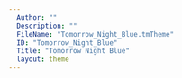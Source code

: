 ```yaml
---
  Author: ""
  Description: ""
  FileName: "Tomorrow_Night_Blue.tmTheme"
  ID: "Tomorrow_Night_Blue"
  Title: "Tomorrow Night Blue"
  layout: theme
---
```

  